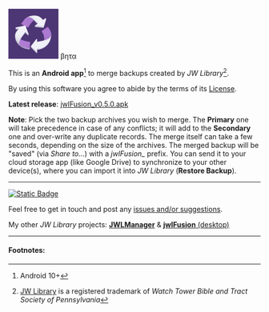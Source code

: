 <img src="res/jwlFusion.png" width=100> βητα

This is an **Android app**[^1] to merge backups created by *JW Library*[^2].

By using this software you agree to abide by the terms of its [License](https://github.com/erykjj/jwlFusion#License-1-ov-file).

**Latest release**: [jwlFusion_v0.5.0.apk](https://github.com/erykjj/jwlFusion-app/releases/download/v0.5.0/jwlFusion_v0.5.0.apk)

**Note**: Pick the two backup archives you wish to merge. The **Primary** one will take precedence in case of any conflicts; it will add to the **Secondary** one and over-write any duplicate records. The merge itself can take a few seconds, depending on the size of the archives. The merged backup will be "saved" (via *Share to…*) with a *jwlFusion_* prefix. You can send it to your cloud storage app (like Google Drive) to synchronize to your other device(s), where you can import it into *JW Library* (**Restore Backup**).


____
[![Static Badge](https://img.shields.io/badge/releases-orange?style=plastic&logo=rss&logoColor=orange&color=black)](https://github.com/erykjj/jwlFusion-app/releases.atom)

Feel free to get in touch and post any [issues and/or suggestions](https://github.com/erykjj/jwlFusion-app/issues).

My other *JW Library* projects: [**JWLManager**](https://github.com/erykjj/jwlmanager) & [**jwlFusion** (desktop)](https://github.com/erykjj/jwlFusion)
____
#### Footnotes:
[^1]: Android 10+

[^2]: [JW Library](https://www.jw.org/en/online-help/jw-library/) is a registered trademark of *Watch Tower Bible and Tract Society of Pennsylvania*
